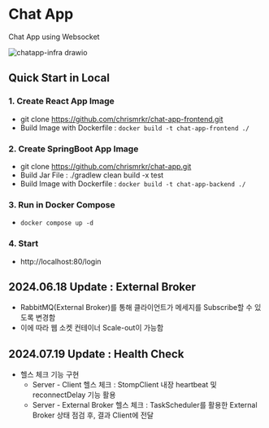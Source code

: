 # Chat App
Chat App using Websocket

![chatapp-infra drawio](https://github.com/user-attachments/assets/6af0de7b-222a-4f77-a3c4-8cae499e8c46)

## Quick Start in Local

### 1. Create React App Image
+ git clone https://github.com/chrismrkr/chat-app-frontend.git
+ Build Image with Dockerfile : ```docker build -t chat-app-frontend ./```

### 2. Create SpringBoot App Image
+ git clone https://github.com/chrismrkr/chat-app.git
+ Build Jar File : ./gradlew clean build -x test 
+ Build Image with Dockerfile : ```docker build -t chat-app-backend ./```

### 3. Run in Docker Compose
+ ```docker compose up -d```

### 4. Start
+ http://localhost:80/login

## 2024.06.18 Update : External Broker
+ RabbitMQ(External Broker)를 통해 클라이언트가 메세지를 Subscribe할 수 있도록 변경함
+ 이에 따라 웹 소켓 컨테이너 Scale-out이 가능함

## 2024.07.19 Update : Health Check
+ 헬스 체크 기능 구현
  + Server - Client 헬스 체크 : StompClient 내장 heartbeat 및 reconnectDelay 기능 활용
  + Server - External Broker 헬스 체크 : TaskScheduler를 활용한 External Broker 상태 점검 후, 결과 Client에 전달

